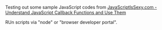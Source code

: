 Testing out some sample JavaScript codes from [JavaScriptIsSexy.com - Understand JavaScript Callback Functions and Use Them](http://javascriptissexy.com/understand-javascript-callback-functions-and-use-them/)

RUn scripts via "node" or  "browser developer portal".
